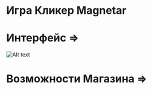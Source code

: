 # Игра Кликер Magnetar
# Интерфейс =>
![Alt text](AssetsForReadME/screenshot1.jpg)
# Возможности Магазина =>

